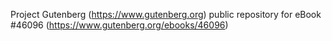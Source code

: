 Project Gutenberg (https://www.gutenberg.org) public repository for eBook #46096 (https://www.gutenberg.org/ebooks/46096)
